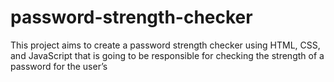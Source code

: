 # password-strength-checker
This project aims to create a password strength checker using HTML, CSS, and JavaScript that is going to be responsible for checking the strength of a password for the user’s

